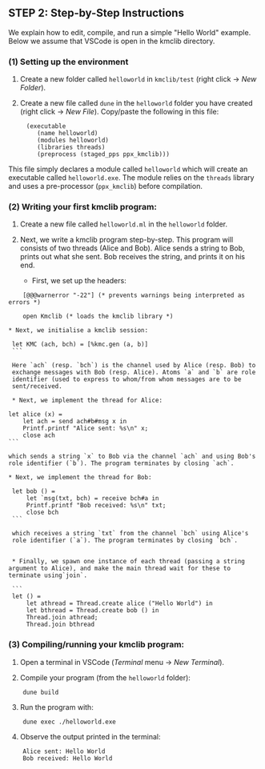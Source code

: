 
## STEP 2: Step-by-Step Instructions

We explain how to edit, compile, and run a simple "Hello World"
example. Below we assume that VSCode is open in the kmclib directory.


### (1) Setting up the environment

1. Create a new folder called `helloworld` in `kmclib/test` (right
click -> *New Folder*).

2. Create a new file called `dune` in the `helloworld` folder you have
 created (right click -> *New File*). Copy/paste the following in this
 file:
```
	 (executable
		(name helloworld)
		(modules helloworld)
		(libraries threads)
		(preprocess (staged_pps ppx_kmclib)))
```

This file simply declares a module called `helloworld` which will
create an executable called `helloworld.exe`. The module relies on the
`threads` library and uses a pre-processor (`ppx_kmclib`) before
compilation.

### (2) Writing your first kmclib program:

1. Create a new file called `helloworld.ml` in the `helloworld` folder.

2. Next, we write a kmclib program step-by-step. This program will
consists of two threads (Alice and Bob). Alice sends a string to
Bob, prints out what she sent. Bob receives the string, and prints
it on his end.

	* First, we set up the headers:
```
	[@@@warnerror "-22"] (* prevents warnings being interpreted as errors *)

	open Kmclib (* loads the kmclib library *)
```

	* Next, we initialise a kmclib session:
   ```
	let KMC (ach, bch) = [%kmc.gen (a, b)]
	```

	Here `ach` (resp. `bch`) is the channel used by Alice (resp. Bob) to
	exchange messages with Bob (resp. Alice). Atoms `a` and `b` are role
	identifier (used to express to whom/from whom messages are to be
	sent/received.

	* Next, we implement the thread for Alice:
   ```
	let alice (x) =
		let ach = send ach#b#msg x in
		Printf.printf "Alice sent: %s\n" x;
		close ach
	```

	which sends a string `x` to Bob via the channel `ach` and using Bob's
	role identifier (`b`). The program terminates by closing `ach`.

	* Next, we implement the thread for Bob:
   ```
	let bob () =
		let `msg(txt, bch) = receive bch#a in
		Printf.printf "Bob received: %s\n" txt;
		close bch
	```

	which receives a string `txt` from the channel `bch` using Alice's
	role identifier (`a`). The program terminates by closing `bch`.


	* Finally, we spawn one instance of each thread (passing a string
   argument to Alice), and make the main thread wait for these to
   terminate using`join`.

	```
	let () =
		let athread = Thread.create alice ("Hello World") in
		let bthread = Thread.create bob () in
		Thread.join athread;
		Thread.join bthread
```

### (3) Compiling/running your kmclib program:

1. Open a terminal in VSCode (*Terminal* menu -> *New Terminal*).

2. Compile your program (from the `helloworld` folder):
```
	dune build
```

3. Run the program with:
```
	dune exec ./helloworld.exe
```

4. Observe the output printed in the terminal:
```
	Alice sent: Hello World
	Bob received: Hello World
```

